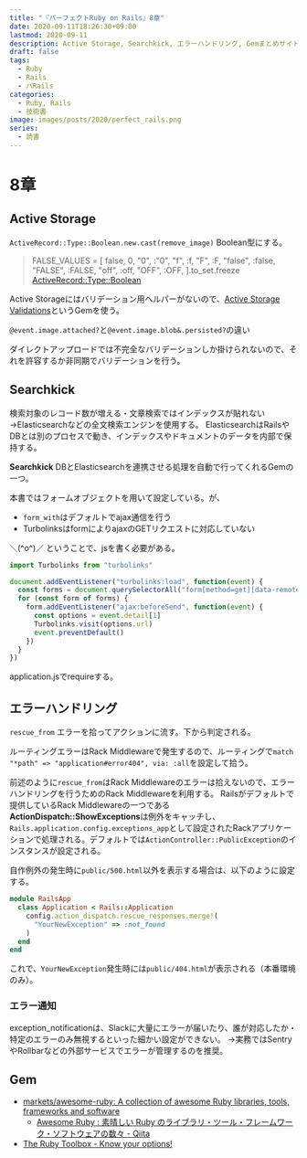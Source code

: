 ```yaml
---
title: "『パーフェクトRuby on Rails』8章"
date: 2020-09-11T18:26:30+09:00
lastmod: 2020-09-11
description: Active Storage, Searchkick, エラーハンドリング, Gemまとめサイト
draft: false
tags:
  - Ruby
  - Rails
  - パRails
categories:
  - Ruby, Rails
  - 技術書
image: images/posts/2020/perfect_rails.png
series:
  - 読書
---
```


# 8章

## Active Storage

`ActiveRecord::Type::Boolean.new.cast(remove_image)`
Boolean型にする。

> FALSE_VALUES	=	[ false, 0, "0", :"0", "f", :f, "F", :F, "false", :false, "FALSE", :FALSE, "off", :off, "OFF", :OFF, ].to_set.freeze
[ActiveRecord::Type::Boolean](https://api.rubyonrails.org/classes/ActiveModel/Type/Boolean.html)

Active Storageにはバリデーション用ヘルパーがないので、[Active Storage Validations](https://github.com/igorkasyanchuk/active_storage_validations)というGemを使う。

`@event.image.attached?`と`@event.image.blob&.persisted?`の違い

ダイレクトアップロードでは不完全なバリデーションしか掛けられないので、それを許容するか非同期でバリデーションを行う。

## Searchkick

検索対象のレコード数が増える・文章検索ではインデックスが貼れない→Elasticsearchなどの全文検索エンジンを使用する。
ElasticsearchはRailsやDBとは別のプロセスで動き、インデックスやドキュメントのデータを内部で保持する。

**Searchkick**
DBとElasticsearchを連携させる処理を自動で行ってくれるGemの一つ。

本書ではフォームオブジェクトを用いて設定している。が、

- `form_with`はデフォルトでajax通信を行う
- TurbolinksはformによりajaxのGETリクエストに対応していない

＼(^o^)／
ということで、jsを書く必要がある。

```js
import Turbolinks from "turbolinks"

document.addEventListener("turbolinks:load", function(event) {
  const forms = document.querySelectorAll("form[method=get][data-remote=true]")
  for (const form of forms) {
    form.addEventListener("ajax:beforeSend", function(event) {
      const options = event.detail[1]
      Turbolinks.visit(options.url)
      event.preventDefault()
    })
  }
})
```

application.jsでrequireする。

## エラーハンドリング

`rescue_from`
エラーを拾ってアクションに流す。下から判定される。

ルーティングエラーはRack Middlewareで発生するので、ルーティングで`match "*path" => "application#error404", via: :all`を設定して拾う。

前述のように`rescue_from`はRack Middlewareのエラーは拾えないので、エラーハンドリングを行うためのRack Middlewareを利用する。
Railsがデフォルトで提供しているRack Middlewareの一つである**ActionDispatch::ShowExceptions**は例外をキャッチし、`Rails.application.config.exceptions_app`として設定されたRackアプリケーションで処理される。デフォルトでは`ActionController::PublicException`のインスタンスが設定される。

自作例外の発生時に`public/500.html`以外を表示する場合は、以下のように設定する。

```rb:config/application.rb
module RailsApp
  class Application < Rails::Application
    config.action_dispatch.rescue_responses.merge!(
      "YourNewException" => :not_found
    )
  end
end
```

これで、`YourNewException`発生時には`public/404.html`が表示される（本番環境のみ）。

### エラー通知

exception_notificationは、Slackに大量にエラーが届いたり、誰が対応したか・特定のエラーのみ無視するといった細かい設定ができない。
→実務ではSentryやRollbarなどの外部サービスでエラーが管理するのを推奨。


## Gem

- [markets/awesome\-ruby: A collection of awesome Ruby libraries, tools, frameworks and software](https://github.com/markets/awesome-ruby)
  - [Awesome Ruby : 素晴しい Ruby のライブラリ・ツール・フレームワーク・ソフトウェアの数々 \- Qiita](https://qiita.com/hatai/items/62766145f2e24fa1c246)
- [The Ruby Toolbox \- Know your options\!](https://www.ruby-toolbox.com/)

